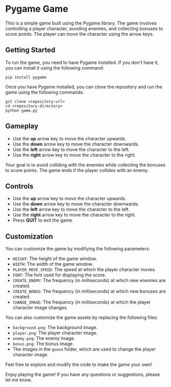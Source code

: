 # Pygame Game

This is a simple game built using the Pygame library. The game involves controlling a player character, avoiding enemies, and collecting bonuses to score points. The player can move the character using the arrow keys.

## Getting Started

To run the game, you need to have Pygame installed. If you don't have it, you can install it using the following command:

```
pip install pygame
```

Once you have Pygame installed, you can clone the repository and run the game using the following commands:

```
git clone <repository-url>
cd <repository-directory>
python game.py
```

## Gameplay

- Use the **up** arrow key to move the character upwards.
- Use the **down** arrow key to move the character downwards.
- Use the **left** arrow key to move the character to the left.
- Use the **right** arrow key to move the character to the right.

Your goal is to avoid colliding with the enemies while collecting the bonuses to score points. The game ends if the player collides with an enemy.

## Controls

- Use the **up** arrow key to move the character upwards.
- Use the **down** arrow key to move the character downwards.
- Use the **left** arrow key to move the character to the left.
- Use the **right** arrow key to move the character to the right.
- Press **QUIT** to exit the game.

## Customization

You can customize the game by modifying the following parameters:

- `HEIGHT`: The height of the game window.
- `WIDTH`: The width of the game window.
- `PLAYER_MOVE_SPEED`: The speed at which the player character moves.
- `FONT`: The font used for displaying the score.
- `CREATE_ENEMY`: The frequency (in milliseconds) at which new enemies are created.
- `CREATE_BONUS`: The frequency (in milliseconds) at which new bonuses are created.
- `CHANGE_IMAGE`: The frequency (in milliseconds) at which the player character image changes.

You can also customize the game assets by replacing the following files:

- `background.png`: The background image.
- `player.png`: The player character image.
- `enemy.png`: The enemy image.
- `bonus.png`: The bonus image.
- The images in the `goose` folder, which are used to change the player character image.

Feel free to explore and modify the code to make the game your own!

Enjoy playing the game! If you have any questions or suggestions, please let me know.
